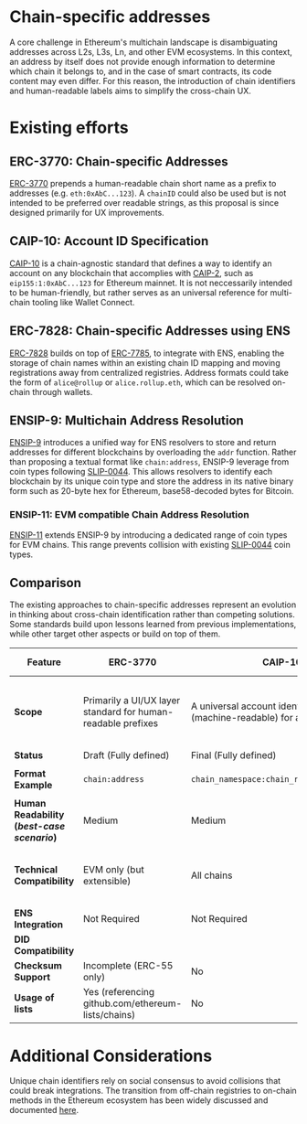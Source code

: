 # Chain-specific addresses

A core challenge in Ethereum's multichain landscape is disambiguating addresses across L2s, L3s, Ln, and other EVM ecosystems. In this context, an address by itself does not provide enough information to determine which chain it belongs to, and in the case of smart contracts, its code content may even differ. For this reason, the introduction of chain identifiers and human-readable labels aims to simplify the cross-chain UX.

# Existing efforts

## ERC-3770: Chain-specific Addresses

[ERC-3770](https://eips.ethereum.org/EIPS/eip-3770) prepends a human-readable chain short name as a prefix to addresses (e.g. `eth:0xAbC...123`). A `chainID` could also be used but is not intended to be preferred over readable strings, as this proposal is since designed primarily for UX improvements.

## CAIP-10: Account ID Specification

[CAIP-10](https://github.com/ChainAgnostic/CAIPs/blob/main/CAIPs/caip-10.md) is a chain-agnostic standard that defines a way to identify an account on any blockchain that accomplies with [CAIP-2](https://github.com/ChainAgnostic/CAIPs/blob/main/CAIPs/caip-2.md), such as `eip155:1:0xAbC...123` for Ethereum mainnet. It is not neccessarily intended to be human-friendly, but rather serves as an universal reference for multi-chain tooling like Wallet Connect.

## ERC-7828: Chain-specific Addresses using ENS

[ERC-7828](https://ethereum-magicians.org/t/erc-7828-chain-specific-addresses-using-ens/21930) builds on top of [ERC-7785](https://ethereum-magicians.org/t/erc-7785-onchain-registration-of-chain-identifiers/21299), to integrate with ENS, enabling the storage of chain names within an existing chain ID mapping and moving registrations away from centralized registries. Address formats could take the form of `alice@rollup` or `alice.rollup.eth`, which can be resolved on-chain through wallets.

## ENSIP-9: Multichain Address Resolution

[ENSIP-9](https://github.com/ensdomains/ensips/blob/master/ensips/9.md) introduces a unified way for ENS resolvers to store and return addresses for different blockchains by overloading the `addr` function. Rather than proposing a textual format like `chain:address`, ENSIP-9 leverage from coin types following [SLIP-0044](https://github.com/satoshilabs/slips/blob/master/slip-0044.md). This allows resolvers to identify each blockchain by its unique coin type and store the address in its native binary form such as 20-byte hex for Ethereum, base58-decoded bytes for Bitcoin.

### ENSIP-11: EVM compatible Chain Address Resolution

[ENSIP-11](https://github.com/ensdomains/ensips/blob/master/ensips/11.md) extends ENSIP-9 by introducing a dedicated range of coin types for EVM chains. This range prevents collision with existing [SLIP-0044](https://github.com/satoshilabs/slips/blob/master/slip-0044.md) coin types.

## Comparison

The existing approaches to chain-specific addresses represent an evolution in thinking about cross-chain identification rather than competing solutions. Some standards build upon lessons learned from previous implementations, while other target other aspects or build on top of them.

| **Feature** | ERC-3770 | CAIP-10 | ERC-7828 | ENSIP-9/ENSIP-11 |
| --- | --- | --- | --- | --- |
| **Scope** | Primarily a UI/UX layer standard for human-readable prefixes | A universal account identifier format (machine-readable) for all blockchains | On-chain naming integration with ENS for chain names and addresses, EVM-focused | ENS resolver-level standards for storing/retrieving multi-chain addresses |
| **Status** | Draft (Fully defined) | Final (Fully defined) | Draft (Incomplete) | Final/Draft |
| **Format Example** | `chain:address` | `chain_namespace:chain_reference:address` | `address:chain.eth` or `address@chain.eth` | Still uses typical `.eth` format |
| **Human Readability (_best-case scenario_)** | Medium | Medium | High | High (from typical ENS format) | 
| **Technical Compatibility** | EVM only (but extensible) | All chains | EVM only (potential non-EVM support) | Blockchain that are part of [SLIP-0044](https://github.com/satoshilabs/slips/blob/master/slip-0044.md) or follows EVM `chainId` specs |
| **ENS Integration** | Not Required | Not Required | Required | Required |
| **DID Compatibility** |  |  |  |  |
| **Checksum Support** | Incomplete (ERC-55 only) | No | Yes | Yes |
| **Usage of lists** | Yes (referencing github.com/ethereum-lists/chains) | No | Yes (requires ERC-7785 aka onchain registry) | Base in [SLIP-0044](https://github.com/satoshilabs/slips/blob/master/slip-0044.md) |

# Additional Considerations

Unique chain identifiers rely on social consensus to avoid collisions that could break integrations. The transition from off-chain registries to on-chain methods in the Ethereum ecosystem has been widely discussed and documented [here](chain-registries.md).
